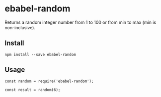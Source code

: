 # ebabel-random
Returns a random integer number from 1 to 100 or from min to max (min is non-inclusive).

## Install
```
npm install --save ebabel-random
```

## Usage
```
const random = require('ebabel-random');

const result = random(6);
```
